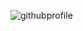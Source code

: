 
![githubprofile](https://github.com/Mikerniker/Mikerniker/assets/63586831/3fb17079-6a0e-4b03-99bc-43054088fb1c)


<!-- ![This is an image](https://github.com/Mikerniker/Mikerniker/blob/main/githubbanner.png)
![This is an image](https://github.com/Mikerniker/Mikerniker/blob/main/intro2.png)
![This is an image](https://github.com/Mikerniker/Mikerniker/blob/main/intro3.png) -->

<!--
- 👋 Hi, I’m @Mik
- 👀 These are some practice projects using HTML, CSS, Bootstrap, Python, Flask, and Tkinter.
- ✨ I'm currently working through Angela Yu's 100 days of Python.
- 💞️ Thank you for visiting! -->




<!---
Mikerniker/Mikerniker is a ✨ special ✨ repository because its `README.md` (this file) appears on your GitHub profile.
You can click the Preview link to take a look at your changes.
--->
